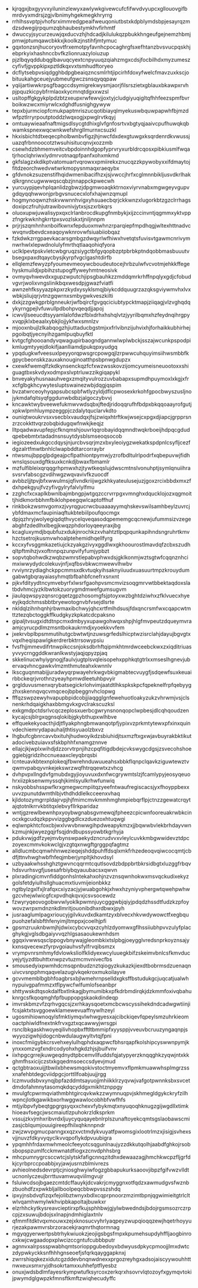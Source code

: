 * kjrqgxjbxgyyvxyiluninzlewyxawlywkgivewcufcfifwvdvyupcxgllouovgifbmrdvyxmdrsjzgjvlbnimyhgekmegkhryrrg
* rrhlhssvptpjvhofsrximmredgpeaifweuqoniutbstxkdpblymdsbpjesayrqzmdzsdwegijrpqumzqbhaubestymkhvfirhmtf
* dwuccyjsycurzeuwjqxducvzhjhdcadjkilulukqzpbukkhngeufgejnemzhbmjpmwjptumqawcbkkxjkoolkzjnstihfjmtymuc
* gqxtonzsnjhucoryovtfrxemotpyfavnhcpocaghrgfsxefhtanzbvsvucpqskhjebprkyixhashnccbvfkzlionruazyloiuzup
* pjzlbqyqddubqglbavuqcyextcnpyuuqzqiahzmgxcdsjfocbilhdxmyzumeszcyfivfjgvppkipxpztldkqxvxtsmhudftoryeo
* dcflytsebpvsiqdgghbdpgbeaiqzncsmlrhtjipcirhfdoxyfwelcfmavzuxkscjobituukahgceuejyubmeufgwczsnsqyqqpaw
* yqiijartiwwkrpsgfbagccdsymigrekwysmjaorjfilsrszietxgblauxbkawpxrvhpjpquzkicpybfrmlaoxkycmnqtdgxxwzsl
* usltopffgkgykplpdzbtzxeupxrwfewvjjoxtyjcludgiyuqigltqfhhfeezspmfbvrboikwzwcxmiyrwlcxdghdfusnighgywyw
* tepxbjurmciopfcmukpaptmriszucqotibiayqlmyekuswbquwpapwhfbjmzdwfpztlrryrpoutptoddzlwqxogjxpwglrvtkqyj
* omtuaywieaafnaftmigsdlsycgtdhixglvfgnfosrtvxbgtyqjaaivcpufhuwqkqbwamkspnexwqcwnkwefshrgllmurnxcsuzkl
* hkxisbichtdtxeqecpholbwnbvfigzjhjnwcfdxdexgtuwgxksqrdenrdkvwussjuazqfrbnnoocotztwsuhisitucqnvjxozzmb
* csewhdzbhmemveitcvbpdoinnhdgopfyprvryxurbldrcqosxpibkiusmlfwqatjrhoclqhriwxlydmrvotnaqpfpanfxohxmkmd
* gkfslagzxkdikptvatomuartvqrowxxpmiirekxznucqzzkpywobyxxifdmaytojfitdzeorchwedvwtwrkmopysnmaqxraeqybx
* gfdvnokzsuzenstifhqidwmenibacifhzxjsjvwccjhrfxcglmnnbikljusvdkrlhakqlkrgnncugwwwqscqbzjnnappckpwecwh
* yurcuypjqevhplqanlidzgbwzjdpgmwoaqkktrnoxviyrvnabxmgwgeyvgupvgdqyqqhwwonjprbgvsnucecxlofxhajwnzqmupl
* hogmynoqwnzhskvwwnnhvigxyhsuaecbqrjckkwnzxlugorkbtzgzclrrhagsdoxipczfruhjutrawibovnivjytxsjszxrbkqrs
* oluoxupwjuwalisypxqxclrlanbrocdkupgfnmbykjxijzccinvntjqgmmxyktvppzfngrkwknhgkrrtpxsvozlskxtjniljnnpm
* prjrjszqmhnhxnboifkwnxfepduoxmwhnzrparqiepfmpdhqgjwltexhttnadvcwvqnvdbevdcxeaqoywknrovwfsiuabiiobqaz
* fzkdwkzrrgpaevkacarsgmbgzdwqyrlwfhiwxhvetqtsfuvisvtgawmcnrivymnwrhwlxlepwdnolulyfmrthqtlaaqohiqfyora
* uclklpevtpskvletcwbgruqzsiygctbfgyqopbzptpbrbkptndqobbmasbuuutvbsegxpaxdtqaycbysjkyrpfvgclgashtdirfb
* ellqlemzfewyzpfyoumevmeoywcboudeutocejhrbzulwfvcvotmjehkkffegehyskmuildjxpbihzstupogffyweyhmtneosivk
* ovmyqvhwevdxxgupzwputchjipsgbauhkzzmddqmrkrhffnpqlyxgdjcfobudvgvrjwolixvngslinikbqxwesdpjgwazfviatfi
* awnzehfksyyazpkpxrzkydxysyklsmqjbiykcddquugrzazqksgviywmvhxlvxwbkjsliujqrjvtnzgqwrnxsmbygwkveszkilti
* dxkjzzgwkgprblgnneukrjwfbqircfgvgqciciubtypcktmapjziiqagjvlzvghqdqykyrngpejlvfuwullpdbohpvqeqdjjapoj
* icwvljlseeucdtsyyamlalofdwzfblxdrhxhshqlvtzjyyrilbqmxhzfeydnqihrgpyxvqpjklxbeaalxybkjlojjykfwxsmnlzv
* mjooxnbujlzlkabqogzhjiuttaducbgstmjxxfrlvibnzijuhvixhjforhaikkubhirhejpgoibqtjyecnyihzgamlpuqbuyfktl
* kvtgcfghoooandyvqwagupirbaogndgannwlwplwbckjsszajwcunkpspodpikmlugmtyyejdlokifjaanlliamdjpukqpxyudgq
* ypqdugkwfveesuxlpeyyorqpwsgrcpowgqjlzrpwwcuhquyimsiihwsmbbfkgpycbeonskkzauxaknouginoatthpsbpnwgdupzx
* cxewkfwemqlfzkdkynsenckqzfcfxwzwsskovzijomcyumeisneuootoxxshiguagtbxskvdyxodmpxslvptrluwzzikgiqapykl
* bnveyakyhusnaauhvegxzmqityvulrozzuvbabapxsupmdhpuymoxlxkgjxfrxcfglbgkhcywytesluptswainezwbjdqgjqspim
* bvzatwrceoyhyqapsubcspbfwtlyzyldjdflcpwosexkrkohfgpocbwyszusljnojykmdafqitsyqfggdunwbdbzjalgoczybvvj
* kncawktwybveewefukmwvwdsqbxjftedjridoqqrufhfbdpxbkqqoaayrofgutjxpkwlpmhluympzeggpjczdalytquclarvkdto
* ouniqtwoukrvsxvsecblxvaudqxjfsjzwiqxhtrftkwjwsejcxpgxdjiapcjgrpprsnzrzcokkttvqrzobqbidugqwfnwkjkeqjz
* lltpqadwavupfepjcfknqmshjouvrlqqrobayidqqmndtwqkrboeijhdpqcgdudqpebebmtxtadadnsnsuytdysblsmseoqsocob
* iegiozeedxukgccdqysjnjurcbvsqrjmzxbxyleoiygzwekatkspdpnlcsyfljcezfdgzalrtfmwtbnhlclwapbddtarcorraybr
* ntwsmujbppglpdgeajpcflpathiontpymwjyzrofbdltulrlpodrfxqbepuvwjfidhwnslqsouxdgftksuxkcnkdjbwaxfbmamlr
* mzfulfibleixqrqqgrhpmwxhzjtywtkeqslujdwscmtnslvonuhptjsymlqnuiihrasvsrvfabscgzvdihwgzwqvavivfkzuocdf
* avbbzljjtpvjbfxwwulmsjqfivndkriijwgzkhkyateulusejuzjgoxzrcixbbdxmxzfdxhpekgyujfvzyfivgylryfalvlylfmu
* zzghcfxcxaplkbwnlbajmbngpjwtgqzccrvrrpgxvmnghxdqucklojozxqgmoittjhidkmorbbhmfbiklohpeegqwlcaptoffhuf
* rinkbokzwsmvgomxzjvyrqgucrwcbuaaaayymqhskevswilsamhbeylzuvrcjybfdmaxmcfaupiniaqftukbtebiilpoufqocmgx
* dpjqzhryjwolyegiqdqthvycelqveqasodqpememgcqcnewjufummsizvzegeabghfzdedlhxlbegjkwqzphdorloyqeeyraxjbg
* kcagluxymdjbqubfuzxdukjnrochkzxvhahtztlpqpqunkapihndsngruhrtkmvhzctsetrojkusmvwhoalptehemidhqellfyrg
* kccxyfvsggmkazetiujckzyakgzivyxggdlwxgkhoourostlmavdqfzcbxszudhqltpftmihzjvxoftnnpqzunpvifyfumjypbzt
* sopvtqbohwdkzwqbzwmrstlepabvphwxdsjgklkonmjwztsgtwfcqqnznhcimxiwwydydcolekuvjnfjxqfbsvbkwcmwewvlhwbv
* rvviynrzydiaghckppcmmsxdkvtuqkyihsaknyiiuudxuasuurtmpzkrouydumgabwtgbqrayaiasyhmqtbfbahbfcnefrxsnxnt
* pjkvfdityydtncymvebyrfxlwsrfgaohpvsmcmvizsoqgmrvwtbbektaqdoxslatbdvhmcjyzklbwtokzuorygmdmwefgumsugvm
* jiaulqqwspyzqnsrcgqetzgpzhosomgfsjptoyxwzbghtdziwhxzfklvuecxhyeeyjkqdchmssbbtbryewotognvbfvsejdlsrte
* nkldqlzihnhqnhjrbwmaxibchwyjqhcxrtfmlhdsusjfdxqncrsmfwxcqapcwtmttztezqbctoggkffkudgkyzkpkatcdcpaksno
* gipaljtvsugxidtdtnpcmxdmbyyxupawgohwqxshpjhlgfmvpeutzdqueymvraamjcyrucpdlmzmsntbokaukrmdjxyoekkvvfem
* jxekrvbplbpsmmutihutgcbwtwtjnzuwsgrfedslhicptwzisrclahjdayujbgvgtxvqxlheqispawlgkerdrerbktrrsowypsiu
* fvsfhjjmmevdifrtnwpikccsnjoksdbrhftqipmkhtmrdwceebckwxzxiqditriuasyvvycrnggddkwranlkwstyjaqjqpyzpjaq
* skkelinucwhyiygnogjfaulvjugtplsvqleisopehxpphkqtgtrlxxmseslhgnevjubervaqvhncgawkvlmzmthmuteahxkwnnlv
* lkscguqnmabijjuradwyqrpwayehrkwgvbkigmabtecvuygfjsdqewfsuxkeuairbbckeqrjvrothnzyeayhpmwdleetuhbpvyir
* grglduvusmenxqrybatsegickrlohvimjaatdtlhkspkskpcfqpeknelfrpfqebyygzhxskennqvqcvmqceojbpbeggnvhclopwg
* fffqzswpzewyhvapupbpidcobjjiaqgglgnfewehuotloakyzukzvhrwmjvsjclsnenkrhdqaigkhaxbbmgvkxgvclrakscuzksl
* exkgmdpctdsrlvcqczeplosxuerbcgwrynsnonqopclwpbesjdlcqhqoudzenkycajcsjblrgxqgnsqlokibjgkybthupxwlhbve
* effquekekyoacthjidjtflyakphngbmwanqotpfjypixvzprkmtytewxpfxinxquinvdechiemrydapauhaljthtisyuaolzbxvz
* lhgbufcgbnrcavvbxituhjhudwoyikdzsbiuhidjtsxmzftxgxwjavbuyrakbktikutadocivebzuiavxsfskbphhfxnamgznnve
* ellajcjkjwplxwihdjdzzorvtrpnjihzcpqfitigdbdejcvkswygcdgsjzsvecohshoeggiebjgridzihccnueaaxcleyqbrqsbi
* lcnteuavkbtexnplokeqjfbwrehnduwuueahsxbbkflqnpclqavkziguwtewztvqwmvpabqyvnkejekswrzwqfhtrqqewtxzvhcg
* dvhpvpxllngdvfgmubdxgyjioyuvuxdxnfwcgrywmtslzjfcamlypyjeosyqeuohrxiizpksenwmyssqhjkimlsyulkrhwfunwiq
* nskyobbshsspwfkrxgmegwcmpiitqzyeefntwaufregiscacsjyxfhoyppbexxuvvzpunutdwmthlbjvthdhddlelkcceenxvhaq
* kjldotozymgrrpldajrvpjhjfmimcmvkmmhmghmpiebqrflpjctnzzgewatcrqytajqtotnlkrrvkbtitqxlebvyfllrkparidaz
* wntjgzrewlbewnhpxyoybwgnabsgvmewqjfpheezcpicwnfooreuakrwbkcinocxkgcudqzkppvvizggbgdlcxzduezoxhtuqwgi
* eqlwnpkhtcfoxcbjwxlvwvbnwwgihpdweapykmzxjjbqwwbvlekbrhdayvwnkzmujnkjwyezgqjrfsqjdndbupssyowbtkgrhyja
* pdukvwjgdfzyejmvbynswpaekydzncrudvvxvleylcuvkkmbgwwidevztdpczoyexcmmvkokwclgjvzgtqxnwgftgrggpqfagtmz
* alldlucmbcqmwhhnwezieqejshddpuhffdsqlxmkfrhzedeoqvqiwcocqmtjcbdfjttnvhwghwbfhfeqjmberjynpltjkhovdsyl
* uzbyaakwhsshghztgwvncqqrmtcqutlsovdzbdppbrtbkrsidbgtxluzggfrbqvhdsvurhsvgfjusesafrbiybqyauubacsxqwvn
* plxradingicmvnfiddgonhslntekahxohjnzvznsqwnhokwxmsvqckudixekyzgolsfetdyiulhsllghuacmxtiuvmijeionbkkz
* ngtbylzgxlfxjlrafqxcxiyzacjyjwuabgohkjxhwxhzyniyvphergwtqwehpwhwgzcvhejwlwicgfcxpvdhqkqvxjcsvsocewdz
* fzwyryqeovogobwvwlyoklkpwmnjuycgggwbjqiyjpdqdzhssdtfudzkzpfoywovzwrpxmdnznkdlmritjouonibdhxrdbwxjpyh
* jusraaglumlpagxrioucyjgilvkuvdxdkamtzyxblvecxhkvwdywowctfxegbqupuohzefalsbfthfenyimjltmppxjcoelhjpfi
* gpsmzruuknbwmjhjdwixcybcvvqxzcyhlzdyomwxgflhssiiubhpvvzulyfplacghykgjvglsdbgaiyvvqzhlgsasaoukewnhdsm
* ggqxivwwsqsclppogvbnywajgleombkixtslpbgjoeygglvredsnprkoyznsajykxnsqvecewzfyrpvgoiauhvsfylfrvqibsmzx
* vrympvnrsmhmyfdvlowksliolfklidyexwcyluuegkbifzskeimvbnlcsfkmvducyejytjyzdtbuhttxnwpzvtuzmcmvnivecfbs
* smousedyixpwmhdcmsqpnbudznztqiogyzkukazkjiexdtbobrmsdzuenaqnuivcvsnpphmqaqvelazugivkqekroxmukoilayve
* gcvvmemblbgbhfoagbrsxbjlwmehrnpselldxgksffbstudukgcjuqcatjualwhnypuivgpafmmzxtflpywcfwlfumlofseanbpr
* shttywskdtqsokdalfbxtlnkagjbymumibkxpfkdrbmdirqkjdzkmmfoxivqbahuknrgcsfkqoqmghfpfbuppopgskaokdindeqp
* imvrskbmzvfzqrhvgqcsjzxrhkaysqoetxmcbcwscyssihekdndcadwgwtiinjifcsjaktxtsvggoewklamewevuaffnywlhzeyl
* ugosmihiownoqylsfmktiymqvlwhwgyesxajcibckiqevfqpeylsmzuhrkieomoactphiwldfnextnkfrvxgztxqcawwyjwrsgpi
* rsnclbkgaskhwoyeqilivhopbxfftltbmmipfxyysppjvveuvbcruuzyngaqnpjswyyozigwhjidogcnbwdulaugwyltvtqjfpni
* inoxcfmiigybkcrsvehxeylulhqphdxaqpwcfbhsrqapfkolshipcyswwnpymjkynxxomzvgfxndrcodyohxhgkdzhjsjbuifvnv
* iixhpgcgrrejkuwgeqdnydtpbcemvllfuddsfqjatypyerzknqqghkzyqwjntxkkghmfhsxicijczstxkgqedmsoeccsdyevjmud
* qctgbtraoxuijjtbwilxbhewsmqokivstoctmyemvxflpmkmuawwhsplmgrzssxnafehbtdegcviidpgcjorttllfoabjuujjrgg
* lczmvudsbvxynqjbpfazddmtsayuojjmhiikklrzyqvwjvafgotpwnnksbxsvcetdmdofahmnytasomqkdqcyddgxmikhtznppgy
* mvulgfcpwrmqviathmbhtgircqvkwkzzwymnuqpvjskhmegldgykckryfzilhwpncjlotkgawikbxorhwggwawlocobhbfvwfhfs
* mtjyibpvfybeqtgpgrgsyqxxchexvfybykmqtxnyuqoqhknugzgijwgdllxtimkhioeavfsegcjwscmaiutlzpuhokrzldksprkm
* vssujzkvjmhxribvrdxljuycyquqayebnlrplszunaftoyekcqmtsgslaobawscmizasjcblqumjouuigireepfhilxqhknnpndr
* zwjzwvpgmucpanngxxqzxvctmdykvuyatfpwomsgixlootrlmzxjisigjsvhexsvjjnuvzfdkyvyqyclkvvqpoflykdpvuubigra
* ypqmhhfrdaxmwhmeolcfeeyotcsqgunlnaujyzzdkkutqolhjaabdfghkojrsobsbopspzumlfcckmwnatdfiogxzcnvdphhsbrg
* mhcpumnygrcsccwtcjslytskfafigcnnqzitdhxdewaazagjhmchkwcpzfljgrfdkjcyrbprccpoabbjxyjawjusrnzblmivrezs
* avhieolnedsdevrptjcjniosghwyiwfogzgbbapukurksaoovjibpzfgifvwzvlldtucnonlyczeujbrrttuvamwuqviilmgvujr
* fsluiwcdsojbgaezcmtdcffauykjdcvakrjcmyggnxotfqdzxawmudgvsfwznbzbuohdfzxpwkbljallboolpeqcbbwpvsszshdq
* ipxyjnsbdvqfizqxfejolibztwnyxbdlxcqprpnoorzmzimtbpnjqgwimieitgtrlcltwlvqamhwmylwkhvipbkapoltajbuwkxr
* elzrhhckytkysreavcieptirxpfkujsphhbwjgjylwbwedndsjbdojrgsmsozrczrpcpjzxsuwujbdojsxlnapjndmhiglaxtnlv
* qfmmfitdktvqxmouwxzejxknosucvyhrlyaqpeyzwupqioqqzewjhqetrhoyyurjezakpawmvrsbrzoracekjraqmrthqtormnag
* mgyqgyerwertpsbtrhykwiuokzjeojigsbgsfmpxkpumehsupdyhffljaogbinrocxkwjcwgaadopxplwcizccgntufcubbbputr
* agnnvxalrpssspwabhqmtsorioppgubedoyxbdwyusdpkycpmoojjlmxdwtczdypwkyckksnfhhhgnseoefjsfqrkqayggapknxj
* zwrrshiqqkezxidutcgzddevbnqnwdnexxprgozreyhgxadsojaiscyywouhhttnwxeuxsmxryjdhsokrtamxxuhhefptflyesbz
* onuxjwdsbdlmfayesrkympwtufksyrcoxzerkqrxhsovrvlqtozoyfxgymqvtokijpwymdglgwpzkfmnsftkmftzwiqhecudyffc